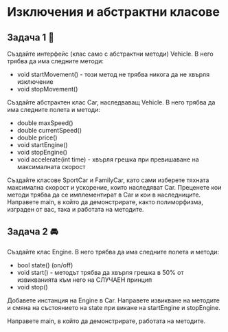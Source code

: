 # Изключения и абстрактни класове

## Задача 1 🚗
Създайте интерфейс (клас само с абстрактни методи) Vehicle. В него трябва да има следните методи:
  - void startMovement() - този метод не трябва никога да не хвърля изключение
  - void stopMovement()

Създайте абстрактен клас Car, наследваващ Vehicle. В него трябва да има следните полета и методи:
  - double maxSpeed()
  - double currentSpeed()
  - double price()
  - void startEngine()
  - void stopEngine()
  - void accelerate(int time) - хвърля грешка при превишаване на максималната скорост

Създайте класове SportCar и FamilyCar, като сами изберете тяхната максимална скорост и ускорение, които наследяват Car. 
Преценете кои методи трябва да се имплементират в Car и кои в наследниците. Направете main, в който да демонстрирате, 
както полиморфизма, изграден от вас, така и работата на методите.

## Задача 2 🚘
Създайте клас Engine. В него трябва да има следните полета и методи:
  - bool state() (on/off)
  - void start() - методът трябва да хвърля грешка в 50% от извикванията към него на СЛУЧАЕН принцип
  - void stop() 

Добавете инстанция на Engine в Car. Направете извикване на методите и смяна на състоянието на state при викане 
на startEngine и stopEngine.

Направете main, в който да демонстрирате, работата на методите.

